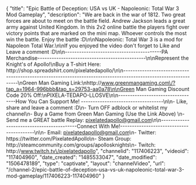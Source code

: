 {
    "title": "Epic Battle of Deception: USA vs UK - Napoleonic: Total War 3 Mod Gameplay",
    "description": "We are back in the war of 1812.  Two great forces are about to meet on the battle field.  Andrew Jackson leads a great army against United Kingdom.  In this 2v2 online battle the players fight over victory points that are marked on the mini map.  Whoever controls the most win the battle.  Enjoy the battle :D\n\nNapoleonic: Total War 3 is a mod for Napoleon Total War.\n\nIf you enjoyed the video don't forget to Like and Leave a comment :D\n\n-----------------------------------------PA Merchandise----------------------------------------------\n\nRepresent the Knight's of Apollo!\nBuy a T-shirt Here: http:\/\/shop.spreadshirt.com\/pixelatedapollo\/\n\n---------------------------------------------------------------------------------------------------------------\nGreen Man Gaming Link:\nhttp:\/\/www.greenmangaming.com\/?tap_a=1964-996bbb&tap_s=29753-aa0a78\n\nGreen Man Gaming Discount Code 20% Off:\nPIXELA-TEDAPO-LLOSVE\n\n----------------------------------How You Can Support Me! -----------------------------------\n\n- Like, share and leave a comment :D\n- Turn OFF adblock or whitelist my channel\n- Buy a Game from Green Man Gaming (Use the Link Above) \n- Send me a GREAT battle Replay: pixelatedapollo@gmail.com\n\n------------------------------------------Connect With Me!-----------------------------------------\n\n- Email: pixelatedapollo@gmail.com\n- Twitter: https:\/\/twitter.com\/PixelatedApollo\n- Steam Group:  http:\/\/steamcommunity.com\/groups\/apollosknights\n- Twitch: http:\/\/www.twitch.tv\/pixelatedapollo",
    "channelid": "117406223",
    "videoid": "117404960",
    "date_created": "1485533047",
    "date_modified": "1506478189",
    "type": "captivate",
    "layout": "channelVideo",
    "url": "\/channel-2\/epic-battle-of-deception-usa-vs-uk-napoleonic-total-war-3-mod-gameplay\/117406223-117404960"
}